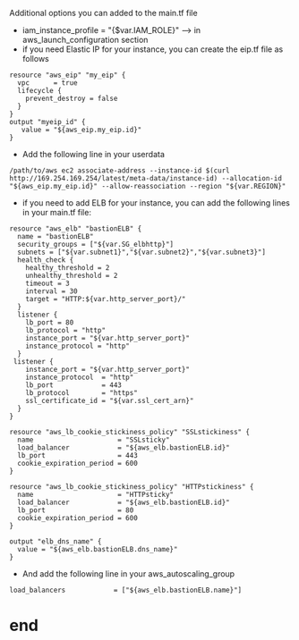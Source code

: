 Additional options you can added to the main.tf file
* iam_instance_profile = "{$var.IAM_ROLE}"  --> in aws_launch_configuration section
* if you need Elastic IP for your instance, you can create the eip.tf file as follows
```
resource "aws_eip" "my_eip" {
  vpc      = true
  lifecycle {
    prevent_destroy = false
  }
}
output "myeip_id" {
   value = "${aws_eip.my_eip.id}"
}

```
* Add the following line in your userdata
```
/path/to/aws ec2 associate-address --instance-id $(curl http://169.254.169.254/latest/meta-data/instance-id) --allocation-id "${aws_eip.my_eip.id}" --allow-reassociation --region "${var.REGION}"
```

* if you need to add ELB for your instance, you can add the following lines in your main.tf file:
```
resource "aws_elb" "bastionELB" {
  name = "bastionELB"
  security_groups = ["${var.SG_elbhttp}"]
  subnets = ["${var.subnet1}","${var.subnet2}","${var.subnet3}"]
  health_check {
    healthy_threshold = 2
    unhealthy_threshold = 2
    timeout = 3
    interval = 30
    target = "HTTP:${var.http_server_port}/"
  }
  listener {
    lb_port = 80
    lb_protocol = "http"
    instance_port = "${var.http_server_port}"
    instance_protocol = "http"
  }
 listener {
    instance_port = "${var.http_server_port}"
    instance_protocol  = "http"
    lb_port            = 443
    lb_protocol        = "https"
    ssl_certificate_id = "${var.ssl_cert_arn}"
  }
}

resource "aws_lb_cookie_stickiness_policy" "SSLstickiness" {
  name                     = "SSLsticky"
  load_balancer            = "${aws_elb.bastionELB.id}"
  lb_port                  = 443
  cookie_expiration_period = 600
}

resource "aws_lb_cookie_stickiness_policy" "HTTPstickiness" {
  name                     = "HTTPsticky"
  load_balancer            = "${aws_elb.bastionELB.id}"
  lb_port                  = 80
  cookie_expiration_period = 600
}

output "elb_dns_name" {
  value = "${aws_elb.bastionELB.dns_name}"
}

```
* And add the following line in your aws_autoscaling_group
```
load_balancers            = ["${aws_elb.bastionELB.name}"]
```
#  end   #
